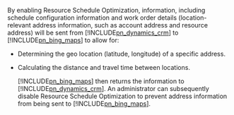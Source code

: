 By enabling Resource Schedule Optimization, information, including schedule configuration information and work order details (location-relevant address information, such as account address and resource address) will be sent from [!INCLUDE[pn_dynamics_crm](pn-dynamics-crm.md)] to [!INCLUDE[pn_bing_maps](pn-bing-maps.md)] to allow for:  
  
- Determining the geo location (latitude, longitude) of a specific address.  
  
- Calculating the distance and travel time between locations.  
  
  [!INCLUDE[pn_bing_maps](pn-bing-maps.md)] then returns the information to [!INCLUDE[pn_dynamics_crm](pn-dynamics-crm.md)].  An administrator can subsequently disable Resource Schedule Optimization to prevent address information from being sent to [!INCLUDE[pn_bing_maps](pn-bing-maps.md)].